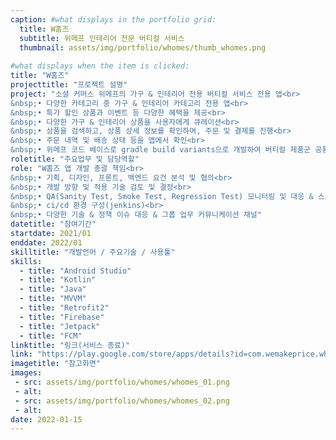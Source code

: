 ```yaml
---
caption: #what displays in the portfolio grid:
  title: W홈즈
  subtitle: 위메프 인테리어 전문 버티컬 서비스
  thumbnail: assets/img/portfolio/whomes/thumb_whomes.png
  
#what displays when the item is clicked:
title: "W홈즈"
projecttitle: "프로젝트 설명"
project: "소셜 커머스 위메프의 가구 & 인테리어 전용 버티컬 서비스 전용 앱<br>
&nbsp;• 다양한 카테고리 중 가구 & 인테리어 카테고리 전용 앱<br>
&nbsp;• 특가 할인 상품과 이벤트 등 다양한 혜택을 제공<br>
&nbsp;• 다양한 가구 & 인테리어 상품을 사용자에게 큐레이션<br>
&nbsp;• 상품을 검색하고, 상품 상세 정보를 확인하며, 주문 및 결제를 진행<br>
&nbsp;• 주문 내역 및 배송 상태 등을 앱에서 확인<br>
&nbsp;• 위메프 코드 베이스로 gradle build variants으로 개발하여 버티컬 제품군 공통코드 최대 활용"
roletitle: "주요업무 및 담당역할"
role: "W홈즈 앱 개발 총괄 책임<br>
&nbsp;• 기획, 디자인, 프론트, 백엔드 요건 분석 및 협의<br>
&nbsp;• 개발 방향 및 적용 기술 검토 및 결정<br>
&nbsp;• QA(Sanity Test, Smoke Test, Regression Test) 모니터링 및 대응 & 스토어 배포 관리<br>
&nbsp;• ci/cd 환경 구성(jenkins)<br>
&nbsp;• 다양한 기술 & 정책 이슈 대응 & 그룹 업무 커뮤니케이션 채널"
datetitle: "참여기간"
startdate: 2021/01
enddate: 2022/01
skilltitle: "개발언어 / 주요기술 / 사용툴"
skills:
  - title: "Android Studio"
  - title: "Kotlin"
  - title: "Java"
  - title: "MVVM"
  - title: "Retrofit2"
  - title: "Firebase"
  - title: "Jetpack"
  - title: "FCM"
linktitle: "링크(서비스 종료)"
link: "https://play.google.com/store/apps/details?id=com.wemakeprice.whomes"
imagetitle: "참고화면"
images:
 - src: assets/img/portfolio/whomes/whomes_01.png
 - alt: 
 - src: assets/img/portfolio/whomes/whomes_02.png
 - alt: 
date: 2022-01-15
---
```


